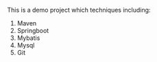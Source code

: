 This is a demo project which techniques including:

1. Maven
2. Springboot
3. Mybatis
4. Mysql
5. Git
